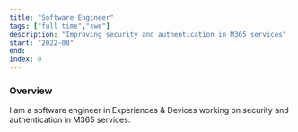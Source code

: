 ```yaml
---
title: "Software Engineer"
tags: ["full time","swe"]
description: "Improving security and authentication in M365 services"
start: "2022-08"
end: 
index: 0
---
```


### Overview
I am a software engineer in Experiences & Devices working on security and authentication in M365 services.